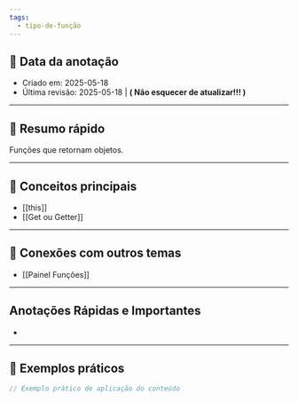 ```yaml
---
tags:
  - tipo-de-função
---
```


## 📅 Data da anotação
- Criado em: 2025-05-18
- Última revisão: 2025-05-18 | **( Não esquecer de atualizar!!! )**

---

## 🧠 Resumo rápido
Funções que retornam objetos.

---

## 📌 Conceitos principais
- [[this]]
- [[Get ou Getter]]

---

## 🧩 Conexões com outros temas
- [[Painel Funções]]

---

## Anotações Rápidas e Importantes
- 
---

## 📖 Exemplos práticos
```js
// Exemplo prático de aplicação do conteúdo
